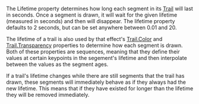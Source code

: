 The Lifetime property determines how long each segment in its [Trail](https://create.roblox.com/docs/reference/engine/classes/Trail) will
last in seconds. Once a segment is drawn, it will wait for the given
lifetime (measured in seconds) and then will disappear. The lifetime
property defaults to 2 seconds, but can be set anywhere between 0.01
and 20.

The lifetime of a trail is also used by that effect's [Trail.Color](https://create.roblox.com/docs/reference/engine/classes/Trail#Color) and
[Trail.Transparency](https://create.roblox.com/docs/reference/engine/classes/Trail#Transparency) properties to determine how each segment is drawn.
Both of these properties are sequences, meaning that they define their
values at certain keypoints in the segement's lifetime and then
interpolate between the values as the segment ages.

If a trail's lifetime changes while there are still segments that the
trail has drawn, these segments will immediately behave as if they always
had the new lifetime. This means that if they have existed for longer than
the lifetime they will be removed immediately.